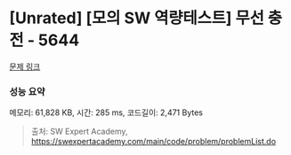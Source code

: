 # [Unrated] [모의 SW 역량테스트] 무선 충전 - 5644 

[문제 링크](https://swexpertacademy.com/main/code/problem/problemDetail.do?contestProbId=AWXRDL1aeugDFAUo) 

### 성능 요약

메모리: 61,828 KB, 시간: 285 ms, 코드길이: 2,471 Bytes



> 출처: SW Expert Academy, https://swexpertacademy.com/main/code/problem/problemList.do
